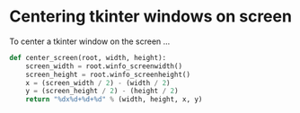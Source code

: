 # Centering tkinter windows on screen


To center a tkinter window on the screen ...

```python
def center_screen(root, width, height):
    screen_width = root.winfo_screenwidth()
    screen_height = root.winfo_screenheight()
    x = (screen_width / 2) - (width / 2)
    y = (screen_height / 2) - (height / 2)
    return "%dx%d+%d+%d" % (width, height, x, y)
```




